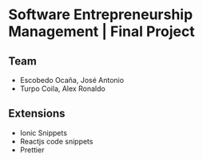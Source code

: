 # Software Entrepreneurship Management | Final Project

## Team
- Escobedo Ocaña, José Antonio
- Turpo Coila, Alex Ronaldo

## Extensions

- Ionic Snippets
- Reactjs code snippets
- Prettier